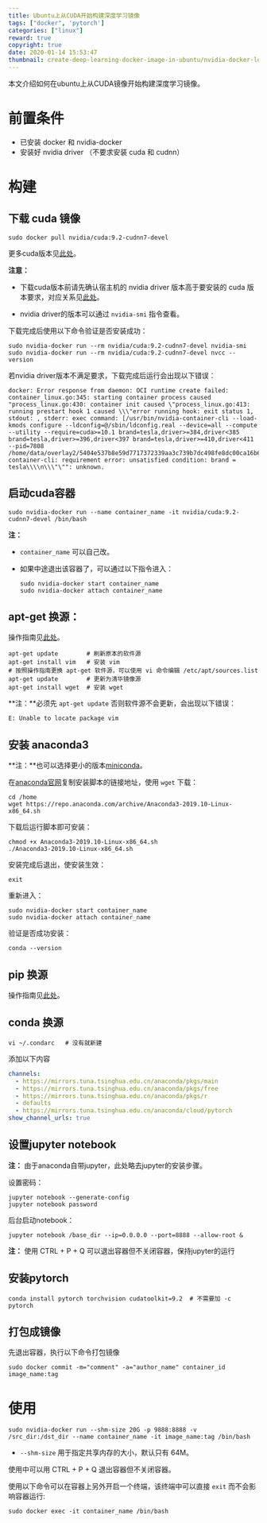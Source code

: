 ```yaml
---
title: Ubuntu上从CUDA开始构建深度学习镜像
tags: ["docker", 'pytorch']
categories: ["linux"]
reward: true
copyright: true
date: 2020-01-14 15:53:47
thumbnail: create-deep-learning-docker-image-in-ubuntu/nvidia-docker-logo.png
---
```






本文介绍如何在ubuntu上从CUDA镜像开始构建深度学习镜像。

<!--more-->

# 前置条件 

+ 已安装 docker 和 nvidia-docker
+ 安装好 nvidia driver （不要求安装 cuda 和 cudnn）

# 构建

## 下载 cuda 镜像

```shell
sudo docker pull nvidia/cuda:9.2-cudnn7-devel
```

更多cuda版本见[此处](https://hub.docker.com/r/nvidia/cuda/tags)。

**注意：** 

+ 下载cuda版本前请先确认宿主机的 nvidia driver 版本高于要安装的 cuda 版本要求，对应关系见[此处](https://github.com/NVIDIA/nvidia-docker/wiki/CUDA)。

+ nvidia driver的版本可以通过 `nvidia-smi` 指令查看。

下载完成后使用以下命令验证是否安装成功：

```shell
sudo nvidia-docker run --rm nvidia/cuda:9.2-cudnn7-devel nvidia-smi
sudo nvidia-docker run --rm nvidia/cuda:9.2-cudnn7-devel nvcc --version
```

若nvidia driver版本不满足要求，下载完成后运行会出现以下错误：

```
docker: Error response from daemon: OCI runtime create failed: container_linux.go:345: starting container process caused "process_linux.go:430: container init caused \"process_linux.go:413: running prestart hook 1 caused \\\"error running hook: exit status 1, stdout: , stderr: exec command: [/usr/bin/nvidia-container-cli --load-kmods configure --ldconfig=@/sbin/ldconfig.real --device=all --compute --utility --require=cuda>=10.1 brand=tesla,driver>=384,driver<385 brand=tesla,driver>=396,driver<397 brand=tesla,driver>=410,driver<411 --pid=7808 /home/data/overlay2/5404e537b8e59d7717372339aa3c739b7dc498fe8dc00ca16b69149edab4a498/merged]\\\\nnvidia-container-cli: requirement error: unsatisfied condition: brand = tesla\\\\n\\\"\"": unknown.
```



## 启动cuda容器

```shell
sudo nvidia-docker run --name container_name -it nvidia/cuda:9.2-cudnn7-devel /bin/bash
```

**注：** 

+ `container_name` 可以自己改。

+ 如果中途退出该容器了，可以通过以下指令进入：

  ```shell
  sudo nvidia-docker start container_name
  sudo nvidia-docker attach container_name
  ```

  



## apt-get 换源：

操作指南见[此处](https://mirrors.tuna.tsinghua.edu.cn/help/ubuntu/)。

```shell
apt-get update        # 刷新原本的软件源
apt-get install vim   # 安装 vim
# 按照操作指南更换 apt-get 软件源，可以使用 vi 命令编辑 /etc/apt/sources.list
apt-get update        # 更新为清华镜像源
apt-get install wget  # 安装 wget
```

**注：**必须先 `apt-get update` 否则软件源不会更新，会出现以下错误：

```
E: Unable to locate package vim
```





## 安装 anaconda3

**注：**也可以选择更小的版本[miniconda](https://docs.conda.io/en/latest/miniconda.html)。

在[anaconda官网](https://www.anaconda.com/distribution/#linux)复制安装脚本的链接地址，使用 `wget` 下载：

```shell
cd /home
wget https://repo.anaconda.com/archive/Anaconda3-2019.10-Linux-x86_64.sh
```

下载后运行脚本即可安装：

```shell
chmod +x Anaconda3-2019.10-Linux-x86_64.sh
./Anaconda3-2019.10-Linux-x86_64.sh
```

安装完成后退出，使安装生效：

```shell
exit
```

重新进入：

```shell
sudo nvidia-docker start container_name
sudo nvidia-docker attach container_name
```

验证是否成功安装：

```shell
conda --version
```



## pip 换源

操作指南见[此处](https://mirrors.tuna.tsinghua.edu.cn/help/pypi/)。



## conda 换源

```shell
vi ~/.condarc   # 没有就新建
```

添加以下内容

```yaml
channels:
  - https://mirrors.tuna.tsinghua.edu.cn/anaconda/pkgs/main
  - https://mirrors.tuna.tsinghua.edu.cn/anaconda/pkgs/free
  - https://mirrors.tuna.tsinghua.edu.cn/anaconda/pkgs/r
  - defaults
  - https://mirrors.tuna.tsinghua.edu.cn/anaconda/cloud/pytorch
show_channel_urls: true
```



## 设置jupyter notebook

**注：** 由于anaconda自带jupyter，此处略去jupyter的安装步骤。

设置密码：

```shell
jupyter notebook --generate-config
jupyter notebook password
```

后台启动notebook：

```shell
jupyter notebook /base_dir --ip=0.0.0.0 --port=8888 --allow-root &
```

**注：** 使用 CTRL + P + Q 可以退出容器但不关闭容器，保持jupyter的运行



## 安装pytorch

```shell
conda install pytorch torchvision cudatoolkit=9.2  # 不需要加 -c pytorch
```



## 打包成镜像

先退出容器，执行以下命令打包镜像

```shell
sudo docker commit -m="comment" -a="author_name" container_id image_name:tag
```



# 使用

```shell
sudo nvidia-docker run --shm-size 20G -p 9888:8888 -v /src_dir:/dst_dir --name container_name -it image_name:tag /bin/bash
```

+ `--shm-size` 用于指定共享内存的大小，默认只有 64M。

使用中可以用 CTRL + P + Q 退出容器但不关闭容器。

使用以下命令可以在容器上另外开启一个终端，该终端中可以直接 `exit` 而不会影响容器运行:

```
sudo docker exec -it container_name /bin/bash
```

